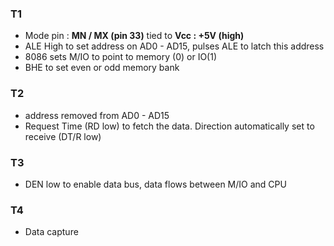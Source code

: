 ### T1
- Mode pin : **MN / MX (pin 33)** tied to **Vcc : +5V (high)** 
- ALE High to set address on AD0 - AD15, pulses ALE to latch this address 
- 8086 sets M/IO to point to memory (0) or IO(1)
- BHE to set even or odd memory bank
### T2
- address removed from AD0 - AD15
- Request Time (RD low) to fetch the data. Direction automatically set to receive (DT/R low)
### T3
- DEN low to enable data bus, data flows between M/IO and CPU
### T4
- Data capture